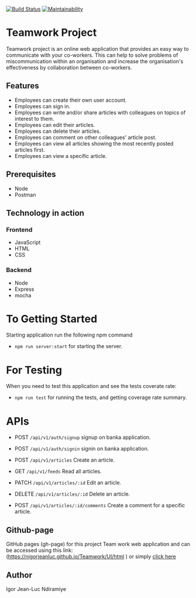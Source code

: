 [![Build Status](https://travis-ci.org/Nigorjeanluc/Teamwork.svg?branch=develop)](https://travis-ci.org/Nigorjeanluc/Teamwork)
[![Maintainability](https://api.codeclimate.com/v1/badges/2fc79a3dcdb30be04e2f/maintainability)](https://codeclimate.com/github/Nigorjeanluc/Teamwork/maintainability)
# Teamwork Project
Teamwork project is an online web application that provides an easy way to communicate with your co-workers. This can help to solve problems of miscommunication within an organisation and increase the organisation's effectiveness by collaboration between co-workers.

## Features
* Employees can create their own user account. 
* Employees can sign in.
* Employees can write and/or share articles with colleagues on topics of interest to them.
* Employees can edit their articles.
* Employees can delete their articles.
* Employees can comment on other colleagues' article post.
* Employees can view all articles showing the most recently posted articles first.
* Employees can view a specific article.

## Prerequisites
  * Node
  * Postman
  
## Technology in action

### Frontend
  * JavaScript
  * HTML
  * CSS

### Backend
  * Node
  * Express
  * mocha

# To Getting Started
Starting application run the following npm command
* `npm run server:start` for starting the server.

# For Testing
When you need to test this application and see the tests coverate rate:
* `npm run test` for running the tests, and getting coverage rate summary.

# APIs

* POST `/api/v1/auth/signup` signup on banka application.
* POST `/api/v1/auth/signin` signin on banka application. 

* POST `/api/v1/articles` Create an article.
* GET `/api/v1/feeds` Read all articles.
* PATCH `/api/v1/articles/:id` Edit an article.
* DELETE `/api/v1/articles/:id` Delete an article.

* POST `/api/v1/articles/:id/comments` Create a comment for a specific article.

## Github-page
GitHub pages (gh-page) for this project Team work web application and can be accessed using this link: (https://nigorjeanluc.github.io/Teamwork/UI/html ) or simply [click here](https://nigorjeanluc.github.io/Teamwork/UI/html)

## Author
Igor Jean-Luc Ndiramiye
